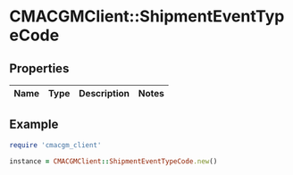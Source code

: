# CMACGMClient::ShipmentEventTypeCode

## Properties

| Name | Type | Description | Notes |
| ---- | ---- | ----------- | ----- |

## Example

```ruby
require 'cmacgm_client'

instance = CMACGMClient::ShipmentEventTypeCode.new()
```

